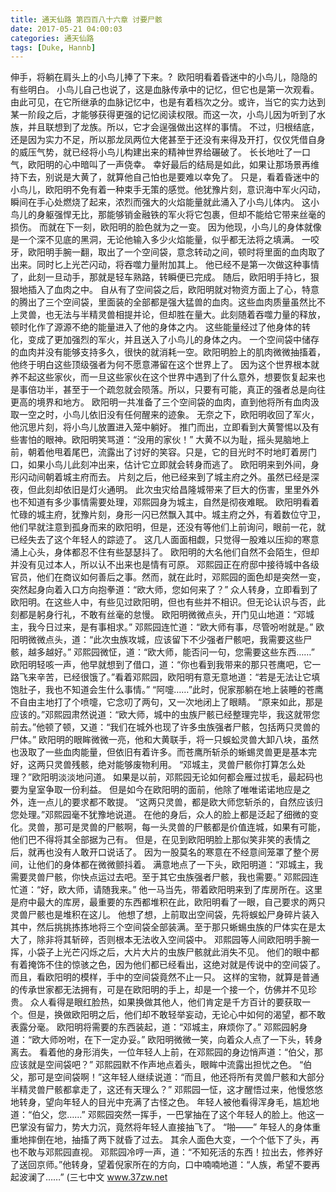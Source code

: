 ```yaml
---
title: 通天仙路 第四百八十六章 讨要尸骸
date: 2017-05-21 04:00:03
categories: 通天仙路
tags: [Duke, Hannb]
---
```


伸手，将躺在肩头上的小鸟儿捧了下来。?  欧阳明看着昏迷中的小鸟儿，隐隐的有些明白。
小鸟儿自己也说了，这是血脉传承中的记忆，但它也是第一次观看。
由此可见，在它所继承的血脉记忆中，也是有着档次之分。或许，当它的实力达到某一阶段之后，才能够获得更强的记忆阅读权限。而这一次，小鸟儿因为听到了水族，并且联想到了龙族。所以，它才会逞强做出这样的事情。
不过，归根结底，还是因为实力不足，所以那龙凤两位大佬甚至于还没有来得及开打，仅仅凭借自身的威压气势，就已经将小鸟儿构建出来的精神世界给碾破了。
长长地吐了一口气，欧阳明的心中暗叫了一声侥幸。
幸好最后的结局是如此，如果让那场景再维持下去，别说是大黄了，就算他自己怕也是要难以幸免了。
只是，看着昏迷中的小鸟儿，欧阳明不免有着一种束手无策的感觉。他犹豫片刻，意识海中军火闪动，瞬间在手心处燃烧了起来，浓烈而强大的火焰能量就此涌入了小鸟儿体内。
这小鸟儿的身躯强悍无比，那能够销金融铁的军火将它包裹，但却不能给它带来丝毫的损伤。
而就在下一刻，欧阳明的脸色就为之一变。
因为他现，小鸟儿的身体就像是一个深不见底的黑洞，无论他输入多少火焰能量，似乎都无法将之填满。
一咬牙，欧阳明手腕一翻，取出了一个空间袋，意念转动之间，顿时将里面的血肉取了出来。同时匕上光芒闪动，将吞噬力量附加其上。
他已经不是第一次做这种事情了，此刻一旦动手，那就是轻车熟路，转瞬便已完成。
随后，欧阳明手持匕，狠狠地插入了血肉之中。
自从有了空间袋之后，欧阳明就对物资方面上了心，特意的腾出了三个空间袋，里面装的全部都是强大猛兽的血肉。这些血肉质量虽然比不上灵兽，也无法与半精灵兽相提并论，但却胜在量大。此刻随着吞噬力量的释放，顿时化作了源源不绝的能量进入了他的身体之内。
这些能量经过了他身体的转化，变成了更加强烈的军火，并且送入了小鸟儿的身体之内。
一个空间袋中储存的血肉并没有能够支持多久，很快的就消耗一空。欧阳明脸上的肌肉微微抽搐着，他终于明白这些顶级强者为何不愿意滞留在这个世界上了。
因为这个世界根本就养不起这些家伙，而一旦这些家伙在这个世界中遇到了什么意外，想要恢复起来也是事倍功半，甚至于一个疏忽就会陨落。所以，只要有可能，真正的强者总是向往更高的境界和地方。
欧阳明一共准备了三个空间袋的血肉，直到他将所有血肉汲取一空之时，小鸟儿依旧没有任何醒来的迹象。
无奈之下，欧阳明收回了军火，他沉思片刻，将小鸟儿放置进入笼中躺好。
推门而出，立即看到大黄警惕以及有些害怕的眼神。欧阳明笑骂道：“没用的家伙！”
大黄不以为耻，摇头晃脑地上前，朝着他甩着尾巴，流露出了讨好的笑容。只是，它的目光时不时地盯着房门口，如果小鸟儿此刻冲出来，估计它立即就会转身而逃了。
欧阳明来到外间，身形闪动间朝着城主府而去。
片刻之后，他已经来到了城主府之外。虽然已经是深夜，但此刻却依旧是灯火通明。
此次虫灾给昌隆城带来了巨大的伤害，里里外外也不知道有多少事情需要处理，邓熙园身为城主，自然是彻夜难眠。
欧阳明看着忙碌的城主府，犹豫片刻，身形一闪已然飘入其中。城主府之外，有着数位守卫，他们早就注意到孤身而来的欧阳明，但是，还没有等他们上前询问，眼前一花，就已经失去了这个年轻人的踪迹了。
这几人面面相觑，只觉得一股难以压抑的寒意涌上心头，身体都忍不住有些瑟瑟抖了。
欧阳明的大名他们自然不会陌生，但却并没有见过本人，所以认不出来也是情有可原。
邓熙园正在府邸中接待城中各级官员，他们在商议如何善后之事。然而，就在此时，邓熙园的面色却是突然一变，突然起身向着入口方向抱拳道：“欧大师，您如何来了？”
众人转身，立即看到了欧阳明。在这些人中，有些见过欧阳明，但也有些并不相识。但无论认识与否，此刻都是躬身行礼，不敢有丝毫的怠慢。
欧阳明微微点头，开门见山地道：“邓城主，我今日过来，是有事相求。”
邓熙园连忙道：“欧大师有事，尽管吩咐就是。”
欧阳明微微点头，道：“此次虫族攻城，应该留下不少强者尸骸吧，我需要这些尸骸，越多越好。”
邓熙园微怔，道：“欧大师，能否问一句，您需要这些东西……”
欧阳明轻咳一声，他早就想到了借口，道：“你也看到我带来的那只苍鹰吧，它一路飞来辛苦，已经很饿了。”看着邓熙园，欧阳明有意无意地道：“若是无法让它填饱肚子，我也不知道会生什么事情。”
“阿嚏……”此时，倪家那躺在地上装睡的苍鹰不自由主地打了个喷嚏，它念叨了两句，又一次地闭上了眼睛。
“原来如此，那是应该的。”邓熙园肃然说道：“欧大师，城中的虫族尸骸已经整理完毕，我这就带您前去。”他顿了顿，又道：“我们在城外也现了许多虫族强者尸骸，包括两只灵兽的尸体。”
欧阳明的眼眸微微一亮，他和大黄联手，将一只蜈蚣灵兽大卸八块，虽然也汲取了一些血肉能量，但依旧有着许多。而苍鹰所斩杀的蜥蜴灵兽更是基本完好，这两只灵兽残骸，绝对能够废物利用。
“邓城主，灵兽尸骸你打算怎么处理？”欧阳明淡淡地问道。
如果是以前，邓熙园无论如何都会雁过拔毛，最起码也要为皇室争取一份利益。
但是如今在欧阳明的面前，他除了唯唯诺诺地应是之外，连一点儿的要求都不敢提。
“这两只灵兽，都是欧大师您斩杀的，自然应该归您处理。”邓熙园毫不犹豫地说道。
在他的身后，众人的脸上都是泛起了细微的变化。灵兽，那可是灵兽的尸骸啊，每一头灵兽的尸骸都是价值连城，如果有可能，他们巴不得将其全部据为己有。
但是，在见到欧阳明脸上那似笑非笑的表情之后，就再也没有人敢开口说话了。
因为一股莫名的寒意在不经意间笼罩了整个房间，让他们的身体都在微微颤抖着。
满意地点了一下头，欧阳明道：“邓城主，我需要灵兽尸骸，你快点运过去吧。至于其它虫族强者尸骸，我也需要。”
邓熙园连忙道：“好，欧大师，请随我来。”
他一马当先，带着欧阳明来到了库房所在。这里是府中最大的库房，最重要的东西都堆积在此，欧阳明看了一眼，自己要求的两只灵兽尸骸也是堆积在这儿。
他想了想，上前取出空间袋，先将蜈蚣尸身碎片装入其中，然后挑挑拣拣地将三个空间袋全部装满。至于那只蜥蜴虫族的尸体实在是太大了，除非将其斩碎，否则根本无法收入空间袋中。
邓熙园等人间欧阳明手腕一挥，小袋子上光芒闪烁之后，大片大片的虫族尸骸就此消失不见。
他们的眼中都有着掩饰不住的惊骇之色，因为他们都已经看出，这绝对就是传说中的空间袋了。而且，看欧阳明的模样，手中的空间袋竟然不止一只。
这样的宝物，就算是普通的传承世家都无法拥有，可是在欧阳明的手上，却是一个接一个，仿佛并不见珍贵。
众人看得是眼红脸热，如果换做其他人，他们肯定是千方百计的要获取一个。但是，换做欧阳明之后，他们却不敢轻举妄动，无论心中如何的渴望，都不敢表露分毫。
欧阳明将需要的东西装起，道：“邓城主，麻烦你了。”
邓熙园躬身道：“欧大师吩咐，在下一定办妥。”
欧阳明微微一笑，向着众人点了一下头，转身离去。
看着他的身形消失，一位年轻人上前，在邓熙园的身边悄声道：“伯父，那应该就是空间袋吧？”
邓熙园默不作声地点着头，眼眸中流露出担忧之色。
“伯父，那可是空间袋啊！”这年轻人继续说道：“而且，他还将所有灵兽尸骸和大部分半精灵兽尸骸都拿走了，这还有天理么？”
邓熙园一怔，这才醒悟过来，他慢悠悠地转身，望向年轻人的目光中充满了古怪之色。
年轻人被他看得浑身毛，尴尬地道：“伯父，您……”
邓熙园突然一挥手，一巴掌抽在了这个年轻人的脸上。他这一巴掌没有留力，势大力沉，竟然将年轻人直接抽飞了。
“啪——”
年轻人的身体重重地摔倒在地，抽搐了两下就昏了过去。
其余人面色大变，一个个低下了头，再也不敢与邓熙园直视。
邓熙园冷哼一声，道：“不知死活的东西！拉出去，修养好了送回京师。”他转身，望着倪家所在的方向，口中喃喃地道：“人族，希望不要再起波澜了……”
(三七中文 www.37zw.net